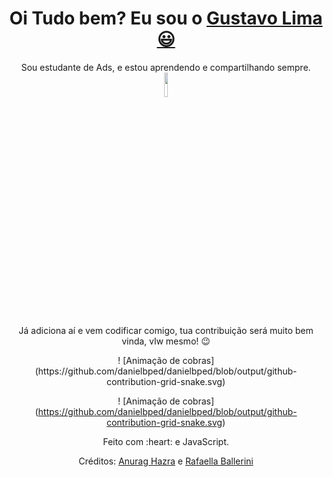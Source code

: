<div>
  
  <h1 align="center">
    Oi Tudo bem? Eu sou o 
 <a href="https://github.com/gustavoalima/">Gustavo Lima 😃️ </a>
  </h1>
  
  <p align="center">
    Sou estudante de Ads, e estou aprendendo e compartilhando sempre.
    <a href="https://www.youtube.com/channel/UCViaNBT0SIeiVnZSEEtIfjw?sub_confirmation=1" target="_blank">
      <img
           width="10%" 
 align="centro" 
 valign="meio" 
           src="https://img.shields.io/youtube/channel/subscribers/UCViaNBT0SIeiVnZSEEtIfjw?label=iCode&style=social" 
           target="_blank" 
      />
    </a>  
  </p>
  
  <p align="center">
    Já adiciona aí e vem codificar comigo, tua contribuição será muito bem vinda, vlw mesmo! 😉️
  </p>
  


<div align="center">
 ! [Animação de cobras] (https://github.com/danielbped/danielbped/blob/output/github-contribution-grid-snake.svg) 

 ! [Animação de cobras] (https://github.com/danielbped/danielbped/blob/output/github-contribution-grid-snake.svg)

</div>

<div align="center">
  <p>Feito com :heart: e JavaScript.</p>
  <p>Créditos: <a href="https://github.com/anuraghazra/github-readme-stats">Anurag Hazra</a> e <a href="https://github.com/rafaballerini">Rafaella Ballerini</a></p>
</div>
